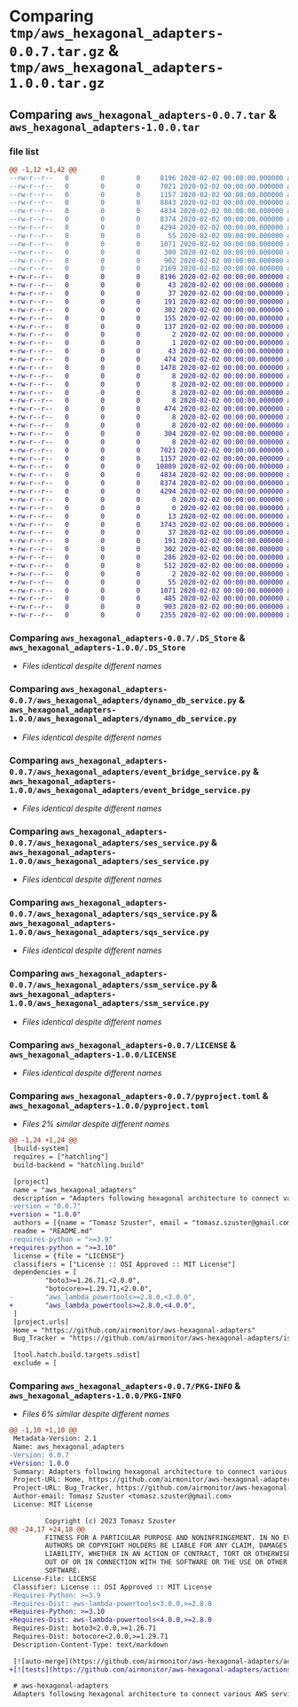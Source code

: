 # Comparing `tmp/aws_hexagonal_adapters-0.0.7.tar.gz` & `tmp/aws_hexagonal_adapters-1.0.0.tar.gz`

## Comparing `aws_hexagonal_adapters-0.0.7.tar` & `aws_hexagonal_adapters-1.0.0.tar`

### file list

```diff
@@ -1,12 +1,42 @@
--rw-r--r--   0        0        0     8196 2020-02-02 00:00:00.000000 aws_hexagonal_adapters-0.0.7/.DS_Store
--rw-r--r--   0        0        0     7021 2020-02-02 00:00:00.000000 aws_hexagonal_adapters-0.0.7/aws_hexagonal_adapters/dynamo_db_service.py
--rw-r--r--   0        0        0     1157 2020-02-02 00:00:00.000000 aws_hexagonal_adapters-0.0.7/aws_hexagonal_adapters/event_bridge_service.py
--rw-r--r--   0        0        0     8843 2020-02-02 00:00:00.000000 aws_hexagonal_adapters-0.0.7/aws_hexagonal_adapters/s3_service.py
--rw-r--r--   0        0        0     4834 2020-02-02 00:00:00.000000 aws_hexagonal_adapters-0.0.7/aws_hexagonal_adapters/ses_service.py
--rw-r--r--   0        0        0     8374 2020-02-02 00:00:00.000000 aws_hexagonal_adapters-0.0.7/aws_hexagonal_adapters/sqs_service.py
--rw-r--r--   0        0        0     4294 2020-02-02 00:00:00.000000 aws_hexagonal_adapters-0.0.7/aws_hexagonal_adapters/ssm_service.py
--rw-r--r--   0        0        0       55 2020-02-02 00:00:00.000000 aws_hexagonal_adapters-0.0.7/.gitignore
--rw-r--r--   0        0        0     1071 2020-02-02 00:00:00.000000 aws_hexagonal_adapters-0.0.7/LICENSE
--rw-r--r--   0        0        0      300 2020-02-02 00:00:00.000000 aws_hexagonal_adapters-0.0.7/README.md
--rw-r--r--   0        0        0      902 2020-02-02 00:00:00.000000 aws_hexagonal_adapters-0.0.7/pyproject.toml
--rw-r--r--   0        0        0     2169 2020-02-02 00:00:00.000000 aws_hexagonal_adapters-0.0.7/PKG-INFO
+-rw-r--r--   0        0        0     8196 2020-02-02 00:00:00.000000 aws_hexagonal_adapters-1.0.0/.DS_Store
+-rw-r--r--   0        0        0       43 2020-02-02 00:00:00.000000 aws_hexagonal_adapters-1.0.0/ruff.toml
+-rw-r--r--   0        0        0       37 2020-02-02 00:00:00.000000 aws_hexagonal_adapters-1.0.0/.pytest_cache/.gitignore
+-rw-r--r--   0        0        0      191 2020-02-02 00:00:00.000000 aws_hexagonal_adapters-1.0.0/.pytest_cache/CACHEDIR.TAG
+-rw-r--r--   0        0        0      302 2020-02-02 00:00:00.000000 aws_hexagonal_adapters-1.0.0/.pytest_cache/README.md
+-rw-r--r--   0        0        0      155 2020-02-02 00:00:00.000000 aws_hexagonal_adapters-1.0.0/.pytest_cache/v/cache/lastfailed
+-rw-r--r--   0        0        0      137 2020-02-02 00:00:00.000000 aws_hexagonal_adapters-1.0.0/.pytest_cache/v/cache/nodeids
+-rw-r--r--   0        0        0        2 2020-02-02 00:00:00.000000 aws_hexagonal_adapters-1.0.0/.pytest_cache/v/cache/stepwise
+-rw-r--r--   0        0        0        1 2020-02-02 00:00:00.000000 aws_hexagonal_adapters-1.0.0/.ruff_cache/.gitignore
+-rw-r--r--   0        0        0       43 2020-02-02 00:00:00.000000 aws_hexagonal_adapters-1.0.0/.ruff_cache/CACHEDIR.TAG
+-rw-r--r--   0        0        0      474 2020-02-02 00:00:00.000000 aws_hexagonal_adapters-1.0.0/.ruff_cache/content/168cc38b04774c1d
+-rw-r--r--   0        0        0     1478 2020-02-02 00:00:00.000000 aws_hexagonal_adapters-1.0.0/.ruff_cache/content/618c6b6cc269398a
+-rw-r--r--   0        0        0        8 2020-02-02 00:00:00.000000 aws_hexagonal_adapters-1.0.0/.ruff_cache/content/81d6bea09b3bfddc
+-rw-r--r--   0        0        0        8 2020-02-02 00:00:00.000000 aws_hexagonal_adapters-1.0.0/.ruff_cache/content/8f6d8158c77dd870
+-rw-r--r--   0        0        0        8 2020-02-02 00:00:00.000000 aws_hexagonal_adapters-1.0.0/.ruff_cache/content/a5ccc3b3108d4277
+-rw-r--r--   0        0        0        8 2020-02-02 00:00:00.000000 aws_hexagonal_adapters-1.0.0/.ruff_cache/content/c285b1f3993c3cc4
+-rw-r--r--   0        0        0      474 2020-02-02 00:00:00.000000 aws_hexagonal_adapters-1.0.0/.ruff_cache/content/c5082269dd966539
+-rw-r--r--   0        0        0        8 2020-02-02 00:00:00.000000 aws_hexagonal_adapters-1.0.0/.ruff_cache/content/c82b673ec67750f8
+-rw-r--r--   0        0        0        8 2020-02-02 00:00:00.000000 aws_hexagonal_adapters-1.0.0/.ruff_cache/content/df318c36e6722395
+-rw-r--r--   0        0        0      304 2020-02-02 00:00:00.000000 aws_hexagonal_adapters-1.0.0/.ruff_cache/content/fc051c84047f8578
+-rw-r--r--   0        0        0        8 2020-02-02 00:00:00.000000 aws_hexagonal_adapters-1.0.0/.ruff_cache/content/fff176ebb881786c
+-rw-r--r--   0        0        0     7021 2020-02-02 00:00:00.000000 aws_hexagonal_adapters-1.0.0/aws_hexagonal_adapters/dynamo_db_service.py
+-rw-r--r--   0        0        0     1157 2020-02-02 00:00:00.000000 aws_hexagonal_adapters-1.0.0/aws_hexagonal_adapters/event_bridge_service.py
+-rw-r--r--   0        0        0    10809 2020-02-02 00:00:00.000000 aws_hexagonal_adapters-1.0.0/aws_hexagonal_adapters/s3_service.py
+-rw-r--r--   0        0        0     4834 2020-02-02 00:00:00.000000 aws_hexagonal_adapters-1.0.0/aws_hexagonal_adapters/ses_service.py
+-rw-r--r--   0        0        0     8374 2020-02-02 00:00:00.000000 aws_hexagonal_adapters-1.0.0/aws_hexagonal_adapters/sqs_service.py
+-rw-r--r--   0        0        0     4294 2020-02-02 00:00:00.000000 aws_hexagonal_adapters-1.0.0/aws_hexagonal_adapters/ssm_service.py
+-rw-r--r--   0        0        0        0 2020-02-02 00:00:00.000000 aws_hexagonal_adapters-1.0.0/tests/__init__.py
+-rw-r--r--   0        0        0        0 2020-02-02 00:00:00.000000 aws_hexagonal_adapters-1.0.0/tests/nonexistent.txt
+-rw-r--r--   0        0        0       13 2020-02-02 00:00:00.000000 aws_hexagonal_adapters-1.0.0/tests/test.txt
+-rw-r--r--   0        0        0     3743 2020-02-02 00:00:00.000000 aws_hexagonal_adapters-1.0.0/tests/test_s3_service.py
+-rw-r--r--   0        0        0       37 2020-02-02 00:00:00.000000 aws_hexagonal_adapters-1.0.0/tests/.pytest_cache/.gitignore
+-rw-r--r--   0        0        0      191 2020-02-02 00:00:00.000000 aws_hexagonal_adapters-1.0.0/tests/.pytest_cache/CACHEDIR.TAG
+-rw-r--r--   0        0        0      302 2020-02-02 00:00:00.000000 aws_hexagonal_adapters-1.0.0/tests/.pytest_cache/README.md
+-rw-r--r--   0        0        0      286 2020-02-02 00:00:00.000000 aws_hexagonal_adapters-1.0.0/tests/.pytest_cache/v/cache/lastfailed
+-rw-r--r--   0        0        0      512 2020-02-02 00:00:00.000000 aws_hexagonal_adapters-1.0.0/tests/.pytest_cache/v/cache/nodeids
+-rw-r--r--   0        0        0        2 2020-02-02 00:00:00.000000 aws_hexagonal_adapters-1.0.0/tests/.pytest_cache/v/cache/stepwise
+-rw-r--r--   0        0        0       55 2020-02-02 00:00:00.000000 aws_hexagonal_adapters-1.0.0/.gitignore
+-rw-r--r--   0        0        0     1071 2020-02-02 00:00:00.000000 aws_hexagonal_adapters-1.0.0/LICENSE
+-rw-r--r--   0        0        0      485 2020-02-02 00:00:00.000000 aws_hexagonal_adapters-1.0.0/README.md
+-rw-r--r--   0        0        0      903 2020-02-02 00:00:00.000000 aws_hexagonal_adapters-1.0.0/pyproject.toml
+-rw-r--r--   0        0        0     2355 2020-02-02 00:00:00.000000 aws_hexagonal_adapters-1.0.0/PKG-INFO
```

### Comparing `aws_hexagonal_adapters-0.0.7/.DS_Store` & `aws_hexagonal_adapters-1.0.0/.DS_Store`

 * *Files identical despite different names*

### Comparing `aws_hexagonal_adapters-0.0.7/aws_hexagonal_adapters/dynamo_db_service.py` & `aws_hexagonal_adapters-1.0.0/aws_hexagonal_adapters/dynamo_db_service.py`

 * *Files identical despite different names*

### Comparing `aws_hexagonal_adapters-0.0.7/aws_hexagonal_adapters/event_bridge_service.py` & `aws_hexagonal_adapters-1.0.0/aws_hexagonal_adapters/event_bridge_service.py`

 * *Files identical despite different names*

### Comparing `aws_hexagonal_adapters-0.0.7/aws_hexagonal_adapters/ses_service.py` & `aws_hexagonal_adapters-1.0.0/aws_hexagonal_adapters/ses_service.py`

 * *Files identical despite different names*

### Comparing `aws_hexagonal_adapters-0.0.7/aws_hexagonal_adapters/sqs_service.py` & `aws_hexagonal_adapters-1.0.0/aws_hexagonal_adapters/sqs_service.py`

 * *Files identical despite different names*

### Comparing `aws_hexagonal_adapters-0.0.7/aws_hexagonal_adapters/ssm_service.py` & `aws_hexagonal_adapters-1.0.0/aws_hexagonal_adapters/ssm_service.py`

 * *Files identical despite different names*

### Comparing `aws_hexagonal_adapters-0.0.7/LICENSE` & `aws_hexagonal_adapters-1.0.0/LICENSE`

 * *Files identical despite different names*

### Comparing `aws_hexagonal_adapters-0.0.7/pyproject.toml` & `aws_hexagonal_adapters-1.0.0/pyproject.toml`

 * *Files 2% similar despite different names*

```diff
@@ -1,24 +1,24 @@
 [build-system]
 requires = ["hatchling"]
 build-backend = "hatchling.build"
 
 [project]
 name = "aws_hexagonal_adapters"
 description = "Adapters following hexagonal architecture to connect various AWS services."
-version = "0.0.7"
+version = "1.0.0"
 authors = [{name = "Tomasz Szuster", email = "tomasz.szuster@gmail.com"}]
 readme = "README.md"
-requires-python = ">=3.9"
+requires-python = ">=3.10"
 license = {file = "LICENSE"}
 classifiers = ["License :: OSI Approved :: MIT License"]
 dependencies = [
         "boto3>=1.26.71,<2.0.0",
         "botocore>=1.29.71,<2.0.0",
-        "aws_lambda_powertools>=2.8.0,<3.0.0",
+        "aws_lambda_powertools>=2.8.0,<4.0.0",
 ]
 [project.urls]
 Home = "https://github.com/airmonitor/aws-hexagonal-adapters"
 Bug_Tracker = "https://github.com/airmonitor/aws-hexagonal-adapters/issues"
 
 [tool.hatch.build.targets.sdist]
 exclude = [
```

### Comparing `aws_hexagonal_adapters-0.0.7/PKG-INFO` & `aws_hexagonal_adapters-1.0.0/PKG-INFO`

 * *Files 6% similar despite different names*

```diff
@@ -1,10 +1,10 @@
 Metadata-Version: 2.1
 Name: aws_hexagonal_adapters
-Version: 0.0.7
+Version: 1.0.0
 Summary: Adapters following hexagonal architecture to connect various AWS services.
 Project-URL: Home, https://github.com/airmonitor/aws-hexagonal-adapters
 Project-URL: Bug_Tracker, https://github.com/airmonitor/aws-hexagonal-adapters/issues
 Author-email: Tomasz Szuster <tomasz.szuster@gmail.com>
 License: MIT License
         
         Copyright (c) 2023 Tomasz Szuster
@@ -24,17 +24,18 @@
         FITNESS FOR A PARTICULAR PURPOSE AND NONINFRINGEMENT. IN NO EVENT SHALL THE
         AUTHORS OR COPYRIGHT HOLDERS BE LIABLE FOR ANY CLAIM, DAMAGES OR OTHER
         LIABILITY, WHETHER IN AN ACTION OF CONTRACT, TORT OR OTHERWISE, ARISING FROM,
         OUT OF OR IN CONNECTION WITH THE SOFTWARE OR THE USE OR OTHER DEALINGS IN THE
         SOFTWARE.
 License-File: LICENSE
 Classifier: License :: OSI Approved :: MIT License
-Requires-Python: >=3.9
-Requires-Dist: aws-lambda-powertools<3.0.0,>=2.8.0
+Requires-Python: >=3.10
+Requires-Dist: aws-lambda-powertools<4.0.0,>=2.8.0
 Requires-Dist: boto3<2.0.0,>=1.26.71
 Requires-Dist: botocore<2.0.0,>=1.29.71
 Description-Content-Type: text/markdown
 
 [![auto-merge](https://github.com/airmonitor/aws-hexagonal-adapters/actions/workflows/auto_merge.yml/badge.svg)](https://github.com/airmonitor/aws-hexagonal-adapters/actions/workflows/auto_merge.yml)
+[![tests](https://github.com/airmonitor/aws-hexagonal-adapters/actions/workflows/tests.yml/badge.svg)](https://github.com/airmonitor/aws-hexagonal-adapters/actions/workflows/tests.yml)
 
 # aws-hexagonal-adapters
 Adapters following hexagonal architecture to connect various AWS services
```

